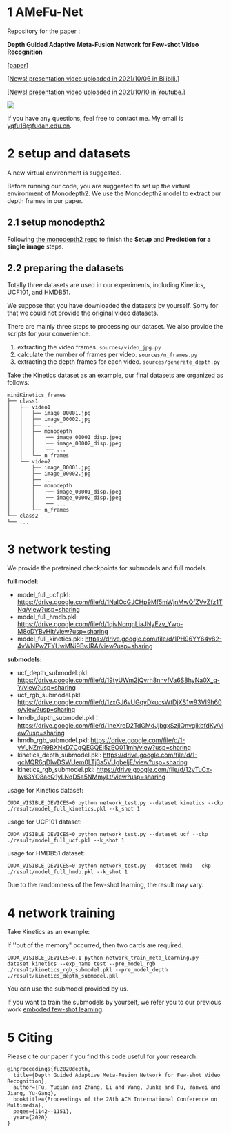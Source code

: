 # 1 AMeFu-Net
Repository for the paper :

**Depth Guided Adaptive Meta-Fusion Network for Few-shot Video Recognition**

[[paper](https://arxiv.org/abs/2010.09982)]

[[News! presentation video uploaded in 2021/10/06 in Bilibili.](https://www.bilibili.com/video/BV1i44y1t78U?spm_id_from=333.999.0.0)]

[[News! presentation video uploaded in 2021/10/10 in Youtube.](https://www.youtube.com/watch?v=KqNYuZD5xdw)]

![](https://upload-images.jianshu.io/upload_images/9933353-a0414d86bce9bee5.png?imageMogr2/auto-orient/strip%7CimageView2/2/w/1240)

If you have any questions, feel free to contact me. My email is yqfu18@fudan.edu.cn.

# 2 setup and datasets
A new virtual environment is suggested.

Before running our code, you are suggested to set up the virtual environment of Monodepth2. We use the Monodepth2 model to extract our depth frames in our paper. 

## 2.1 setup monodepth2
Following [the monodepth2 repo](https://github.com/nianticlabs/monodepth2) to finish the **Setup** and **Prediction for a single image** steps.


## 2.2 preparing the datasets
Totally three datasets are used in our experiments, including Kinetics, UCF101, and HMDB51. 

We suppose that you have downloaded the datasets by yourself.  Sorry for that we could not provide the original video datasets. 

There are mainly three steps to processing our dataset.  We also provide the scripts for your convenience.

1. extracting the video frames.
`sources/video_jpg.py`
2. calculate the number of frames per video.
`sources/n_frames.py`
3. extracting the depth frames for each video.
`sources/generate_depth.py`

Take the Kinetics dataset as an example, our final datasets are organized as follows: 

```
miniKinetics_frames
├── class1
│   ├── video1
│   │   ├── image_00001.jpg
│   │   ├── image_00002.jpg
│   │   ├── ...
│   │   ├── monodepth
│   │   │   ├── image_00001_disp.jpeg
│   │   │   └── image_00002_disp.jpeg
│   │   │   └── ...
│   │   └── n_frames
│   └── video2
│       ├── image_00001.jpg
│       ├── image_00002.jpg
│       ├── ...
│       ├── monodepth
│       │   ├── image_00001_disp.jpeg
│       │   └── image_00002_disp.jpeg
│       │   └── ...
│       └── n_frames
└── class2
└── ...
```


# 3 network testing

We provide the pretrained checkpoints for submodels and full models.

**full model:**
- model_full_ucf.pkl: https://drive.google.com/file/d/1NaIOcGJCHp9Mf5mWjnMwQfZVvZfz1TNq/view?usp=sharing
- model_full_hmdb.pkl: https://drive.google.com/file/d/1qivNcrgnLiaJNyEzv_Ywp-M8oDYBvHlt/view?usp=sharing
- model_full_kinetics.pkl: https://drive.google.com/file/d/1PH96YY64v82-4vWNPwZFYUwMNi9BvJRA/view?usp=sharing

**submodels:**
- ucf_depth_submodel.pkl: https://drive.google.com/file/d/19tyUWm2jQvrh8nnvfVa6S8hyNa0X_g-Y/view?usp=sharing
- ucf_rgb_submodel.pkl: https://drive.google.com/file/d/1zxGJ6vUGqyDkucsWtDjXS1w93VI9h60o/view?usp=sharing
- hmdb_depth_submodel.pkl：  https://drive.google.com/file/d/1neXreD2TdGMdJjbgxSzjlQnvgikbfdKy/view?usp=sharing
- hmdb_rgb_submodel.pkl:  https://drive.google.com/file/d/1-yVLNZmR9BXNxD7CgQEGQEI5zEO011mh/view?usp=sharing
- kinetics_depth_submodel.pkl: https://drive.google.com/file/d/1-gcMQR6qDIwDSWUem0LTj3a5VUgbeljE/view?usp=sharing
- kinetics_rgb_submodel.pkl: https://drive.google.com/file/d/12yTuCx-lw63YO8acQ1yLNqD5a5NMmyLt/view?usp=sharing



usage for Kinetics dataset:
```
CUDA_VISIBLE_DEVICES=0 python network_test.py --dataset kinetics --ckp ./result/model_full_kinetics.pkl --k_shot 1
```

usage for UCF101  dataset:
```
CUDA_VISIBLE_DEVICES=0 python network_test.py --dataset ucf --ckp ./result/model_full_ucf.pkl --k_shot 1
```

usage for HMDB51 dataset:
```
CUDA_VISIBLE_DEVICES=0 python network_test.py --dataset hmdb --ckp ./result/model_full_hmdb.pkl --k_shot 1
```


Due to the randomness of the few-shot learning,  the result may vary. 

# 4 network training
Take Kinetics as an example:

If ''out of the memory" occurred, then two cards are required.

```
CUDA_VISIBLE_DEVICES=0,1 python network_train_meta_learning.py --dataset kinetics --exp_name test --pre_model_rgb ./result/kinetics_rgb_submodel.pkl --pre_model_depth ./result/kinetics_depth_submodel.pkl
```

You can use the submodel provided by us.

If you want to train the submodels by yourself,  we refer you to our previous work [emboded few-shot learning](https://github.com/lovelyqian/Embodied-One-Shot-Video-Recognition).


# 5 Citing

Please cite our paper if you find this code useful for your research.

```
@inproceedings{fu2020depth,
  title={Depth Guided Adaptive Meta-Fusion Network for Few-shot Video Recognition},
  author={Fu, Yuqian and Zhang, Li and Wang, Junke and Fu, Yanwei and Jiang, Yu-Gang},
  booktitle={Proceedings of the 28th ACM International Conference on Multimedia},
  pages={1142--1151},
  year={2020}
}
```
